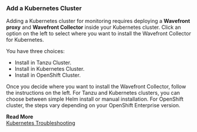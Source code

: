 ### Add a Kubernetes Cluster

Adding a Kubernetes cluster for monitoring requires deploying a **Wavefront proxy** and **Wavefront Collector** inside your Kubernetes cluster. Click an option on the left to select where you want to install the Wavefront Collector for Kubernetes.

You have three choices:

* Install in Tanzu Cluster.
* Install in Kubernetes Cluster.
* Install in OpenShift Cluster.

Once you decide where you want to install the Wavefront Collector, follow the instructions on the left. For Tanzu and Kubernetes clusters, you can choose between simple Helm install or manual installation. For OpenShift cluster, the steps vary depending on your OpenShift Enterprise version.

**Read More**<br/>
[Kubernetes Troubleshooting](https://docs.wavefront.com/wf_kubernetes_troubleshooting.html)
